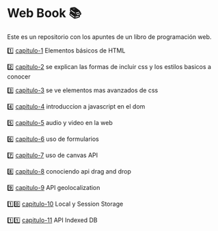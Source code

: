 # Web Book :books:

Este es un repositorio con los apuntes de un libro de programación web.

:one: [capitulo-1](./capitulo-1/my-code.html) Elementos básicos de HTML

:two: [capitulo-2](./capitulo-2/index.html) se explican las formas de incluir css y los estilos basicos a conocer 

:three: [capitulo-3](./capitulo-3/index.html) se ve elementos mas avanzados de css 

:four: [capitulo-4](./capitulo-4/include-js.html) introduccion a javascript en el dom 

:five: [capitulo-5](./capitulo-5/video.html) audio y video en la web 

:six: [capitulo-6](./capitulo-6/index.html) uso de formularios 

:seven: [capitulo-7](./capitulo-7/canvas.html) uso de canvas API

:eight: [capitulo-8](./capitulo-8/index.html) conociendo api drag and drop

:nine: [capitulo-9](./capitulo-9/index.html) API geolocalization

:one::zero: [capitulo-10](./capitulo-10/index.html) Local y Session Storage

:one::one: [capitulo-11](./capitulo-11/index.html) API Indexed DB
